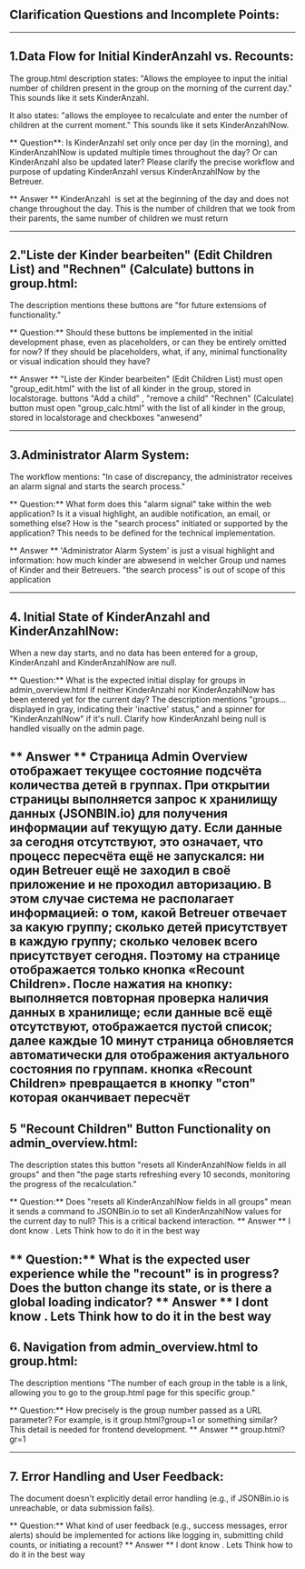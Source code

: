 


## Clarification Questions and Incomplete Points:
----
## 1.Data Flow for Initial KinderAnzahl vs. Recounts:

The group.html description states: "Allows the employee to input the initial number of children present in the group on the morning of the current day." This sounds like it sets KinderAnzahl.

It also states: "allows the employee to recalculate and enter the number of children at the current moment." This sounds like it sets KinderAnzahlNow.

** Question**: Is KinderAnzahl set only once per day (in the morning), and KinderAnzahlNow is updated multiple times throughout the day? Or can KinderAnzahl also be updated later? Please clarify the precise workflow and purpose of updating KinderAnzahl versus KinderAnzahlNow by the Betreuer.

** Answer **
 KinderAnzahl  is set at the beginning of the day and does not change throughout the day. This is the number of children that we took from their parents, the same number of children we must return


----
## 2."Liste der Kinder bearbeiten" (Edit Children List) and "Rechnen" (Calculate) buttons in group.html:

The description mentions these buttons are "for future extensions of functionality."

** Question:** Should these buttons be implemented in the initial development phase, even as placeholders, or can they be entirely omitted for now? If they should be placeholders, what, if any, minimal functionality or visual indication should they have?

** Answer **
"Liste der Kinder bearbeiten" (Edit Children List) must open "group_edit.html" with the list of all kinder in the group,  stored in localstorage. buttons "Add  a child" , "remove a child"
"Rechnen" (Calculate) button must open "group_calc.html" with the list of all kinder in the group,  stored in localstorage and checkboxes "anwesend"

----
## 3.Administrator Alarm System:

The workflow mentions: "In case of discrepancy, the administrator receives an alarm signal and starts the search process."

** Question:** What form does this "alarm signal" take within the web application? Is it a visual highlight, an audible notification, an email, or something else? How is the "search process" initiated or supported by the application? This needs to be defined for the technical implementation.

** Answer **  'Administrator Alarm System' is just a visual highlight and information: how much kinder are abwesend in welcher Group und names of Kinder and their Betreuers. "the search process" is out of scope of this application 

----
## 4. Initial State of KinderAnzahl and KinderAnzahlNow:

When a new day starts, and no data has been entered for a group, KinderAnzahl and KinderAnzahlNow are null.

** Question:** What is the expected initial display for groups in admin_overview.html if neither KinderAnzahl nor KinderAnzahlNow has been entered yet for the current day? The description mentions "groups... displayed in gray, indicating their 'inactive' status," and a spinner for "KinderAnzahlNow" if it's null. Clarify how KinderAnzahl being null is handled visually on the admin page.

** Answer **
Страница Admin Overview отображает текущее состояние подсчёта количества детей в группах.
При открытии страницы выполняется запрос к хранилищу данных (JSONBIN.io) для получения информации auf текущую дату.
 Если данные за сегодня отсутствуют, это означает, что процесс пересчёта ещё не запускался: ни один Betreuer ещё не заходил в своё приложение и не проходил авторизацию.
В этом случае система не располагает информацией:
о том, какой Betreuer отвечает за какую группу;
сколько детей присутствует в каждую группу;
сколько человек всего присутствует сегодня.
Поэтому на странице отображается только кнопка «Recount Children».
После нажатия на кнопку:
выполняется повторная проверка наличия данных в хранилище;
если данные всё ещё отсутствуют, отображается пустой список;
далее каждые 10 минут страница обновляется автоматически для отображения актуального состояния по группам.
кнопка «Recount Children» превращается в кнопку "стоп" которая оканчивает пересчёт  
----
## 5 "Recount Children" Button Functionality on admin_overview.html:

The description states this button "resets all KinderAnzahlNow fields in all groups" and then "the page starts refreshing every 10 seconds, monitoring the progress of the recalculation."

** Question:** Does "resets all KinderAnzahlNow fields in all groups" mean it sends a command to JSONBin.io to set all KinderAnzahlNow values for the current day to null? 
This is a critical backend interaction.
** Answer ** I dont know . Lets Think how to do it in the best way

** Question:** What is the expected user experience while the "recount" is in progress? 
Does the button change its state, or is there a global loading indicator?
** Answer ** I dont know . Lets Think how to do it in the best way
----
## 6. Navigation from admin_overview.html to group.html:

The description mentions "The number of each group in the table is a link, allowing you to go to the group.html page for this specific group."

** Question:** How precisely is the group number passed as a URL parameter? For example, is it group.html?group=1 or something similar?
 This detail is needed for frontend development.
** Answer ** group.html?gr=1

----
## 7. Error Handling and User Feedback:

The document doesn't explicitly detail error handling (e.g., if JSONBin.io is unreachable, or data submission fails).

** Question:** What kind of user feedback (e.g., success messages, error alerts) should be implemented for actions like logging in,
 submitting child counts, or initiating a recount?
** Answer ** I dont know . Lets Think how to do it in the best way